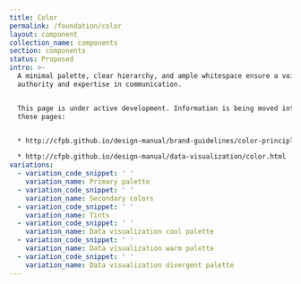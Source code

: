 ```yaml
---
title: Color
permalink: /foundation/color
layout: component
collection_name: components
section: components
status: Proposed
intro: >-
  A minimal palette, clear hierarchy, and ample whitespace ensure a voice of
  authority and expertise in communication.


  This page is under active development. Information is being moved into it from
  these pages:


  * http://cfpb.github.io/design-manual/brand-guidelines/color-principles.html

  * http://cfpb.github.io/design-manual/data-visualization/color.html
variations:
  - variation_code_snippet: ' '
    variation_name: Primary palette
  - variation_code_snippet: ' '
    variation_name: Secondary colors
  - variation_code_snippet: ' '
    variation_name: Tints
  - variation_code_snippet: ' '
    variation_name: Data visualization cool palette
  - variation_code_snippet: ' '
    variation_name: Data visualization warm palette
  - variation_code_snippet: ' '
    variation_name: Data visualization divergent palette
---
```


